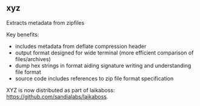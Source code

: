 ## xyz ##

Extracts metadata from zipfiles

Key benefits:
- includes metadata from deflate compression header
- output format designed for wide terminal (more efficient comparison of files/archives)
- dump hex strings in format aiding signature writing and understanding file format
- source code includes references to zip file format specification

XYZ is now distributed as part of laikaboss: https://github.com/sandialabs/laikaboss.

